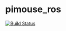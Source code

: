 # pimouse_ros
[![Build Status](https://travis-ci.org/tak-mahal/pimouse_ros.svg?branch=master)](https://travis-ci.org/tak-mahal/pimouse_ros)
